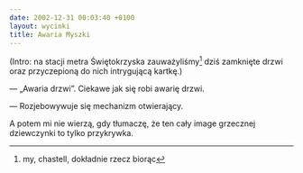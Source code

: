 ```yaml
---
date: 2002-12-31 00:03:40 +0100
layout: wycinki
title: Awaria Myszki
---
```


(Intro: na stacji metra Świętokrzyska zauważyliśmy[^1] dziś zamknięte drzwi oraz przyczepioną do nich intrygującą kartkę.)

— „Awaria drzwi”. Ciekawe jak się robi awarię drzwi.

— Rozjebowywuje się mechanizm otwierający.

A potem mi nie wierzą, gdy tłumaczę, że ten cały image grzecznej dziewczynki to tylko przykrywka.

[^1]: my, chastell, dokładnie rzecz biorąc

